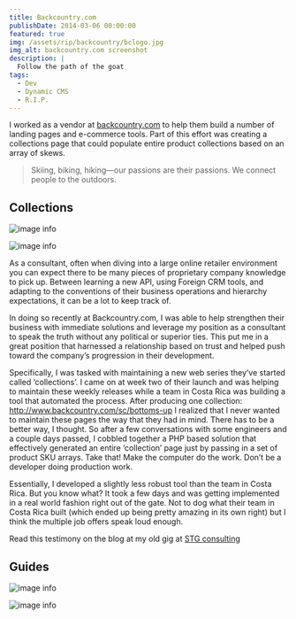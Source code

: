```yaml
---
title: Backcountry.com
publishDate: 2014-03-06 00:00:00
featured: true
img: /assets/rip/backcountry/bclogo.jpg
img_alt: backcountry.com screenshot
description: |
  Follow the path of the goat
tags:
  - Dev
  - Dynamic CMS
  - R.I.P.
---
```


I worked as a vendor at <a href="backcountry.com" target="_blank">backcountry.com</a> to help them build a number of landing pages and e-commerce tools. Part of this effort was creating a collections page that could populate entire product collections based on an array of skews. 

> Skiing, biking, hiking—our passions are their passions. We connect people to the outdoors.

## Collections

![image info](/public/assets/rip/backcountry/collections-2-sm.jpg)


![image info](/public/assets/rip/backcountry/collections-6-sm.jpg)

As a consultant, often when diving into a large online retailer environment you can expect there to be many pieces of proprietary company knowledge to pick up. Between learning a new API, using Foreign CRM tools, and adapting to the conventions of their business operations and hierarchy expectations, it can be a lot to keep track of.

In doing so recently at Backcountry.com‍‍, I was able to help strengthen their business with immediate solutions and leverage my position as a consultant to speak the truth without any political or superior ties. This put me in a great position that harnessed a relationship based on trust and helped push toward the company’s progression in their development.

Specifically, I was tasked with maintaining a new web series they’ve started called ‘collections’. I came on at week two of their launch and was helping to maintain these weekly releases while a team in Costa Rica was building a tool that automated the process. After producing one collection: 
http://www.backcountry.com/sc/bottoms-up‍‍ I realized that I never wanted to maintain these pages the way that they had in mind. There has to be a better way, I thought. So after a few conversations with some engineers and a couple days passed, I cobbled together a PHP based solution that effectively generated an entire ‘collection’ page just by passing in a set of product SKU arrays. Take that! 
Make the computer do the work. Don’t be a developer doing production work.

Essentially, I developed a slightly less robust tool than the team in Costa Rica. But you know what? It took a few days and was getting implemented in a real world fashion right out of the gate. 
Not to dog what their team in Costa Rica built (which ended up being pretty amazing in its own right) but I think the multiple job offers speak loud enough. 

Read this testimony on the blog at my old gig at <a href="https://stgconsulting.com/testimony-of-ryan-parrish/" target="_blank">STG consulting</a>

## Guides

![image info](/public/assets/rip/backcountry/oakley-outerwear-guide.png)

![image info](/public/assets/rip/backcountry/winter-ski-guide-13-14.png)